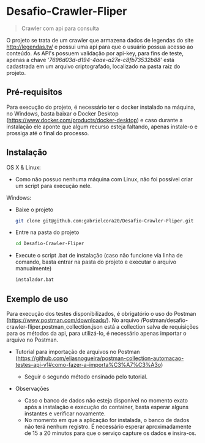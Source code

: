# Desafio-Crawler-Fliper
>  Crawler com api para consulta

O projeto se trata de um crawler que armazena dados de legendas do site <http://legendas.tv/> e possui uma api para que o usuário possua acesso ao conteúdo. 
As API's possuem validação por api-key, para fins de teste, apenas a chave '_7696d03d-d194-4aae-a27e-c8fb73532b88_' está cadastrada em um arquivo criptografado, localizado na pasta raiz do projeto.

## Pré-requisitos

Para execução do projeto, é necessário ter o docker instalado na máquina, no Windows, basta baixar o Docker Desktop (<https://www.docker.com/products/docker-desktop>) e caso durante a instalação ele aponte que algum recurso esteja faltando, apenas instale-o e prossiga até o final do processo.

## Instalação

OS X & Linux:

* Como não possuo nenhuma máquina com Linux, não foi possível criar um script para execução nele.

Windows:

* Baixe o projeto
    ```sh
    git clone git@github.com:gabrielcora20/Desafio-Crawler-Fliper.git
    ``` 
* Entre na pasta do projeto 
    ```sh
    cd Desafio-Crawler-Fliper
    ```
* Execute o script .bat de instalação (caso não funcione via linha de comando, basta entrar na pasta do projeto e executar o arquivo manualmente)
    ```sh
    instalador.bat
    ```

## Exemplo de uso

Para execução dos testes disponibilizados, é obrigatório o uso do Postman (<https://www.postman.com/downloads/>). No arquivo /Postman/desafio-crawler-fliper.postman_collection.json está a collection salva de requisições para os métodos da api, para utilizá-lo, é necessário apenas importar o arquivo no Postman.

* Tutorial para importação de arquivos no Postman (<https://github.com/eliasnogueira/postman-collection-automacao-testes-api-v1#como-fazer-a-importa%C3%A7%C3%A3o>)
    * Seguir o segundo método ensinado pelo tutorial.

* Observações 
    * Caso o banco de dados não esteja disponível no momento exato após a instalação e execução do container, basta esperar alguns instantes e verificar novamente.
    * No momento em que a aplicação for instalada, o banco de dados não terá nenhum registro. É necessário esperar aproximadamente de 15 a 20 minutos para que o serviço capture os dados e insira-os.